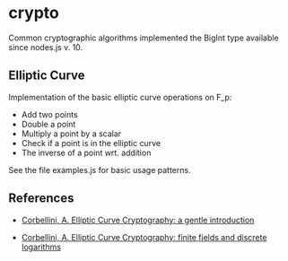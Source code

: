 # crypto
Common cryptographic algorithms implemented the BigInt type available since nodes.js v. 10.

## Elliptic Curve
Implementation of the basic elliptic curve operations on F_p:
- Add two points
- Double a point
- Multiply a point by a scalar
- Check if a point is in the elliptic curve
- The inverse of a point wrt. addition

See the file examples.js for basic usage patterns.


## References

- [Corbellini, A. Elliptic Curve Cryptography: a gentle introduction](https://andrea.corbellini.name/2015/05/17/elliptic-curve-cryptography-a-gentle-introduction/)

- [Corbellini, A. Elliptic Curve Cryptography: finite fields and discrete logarithms](https://andrea.corbellini.name/2015/05/23/elliptic-curve-cryptography-finite-fields-and-discrete-logarithms/)
